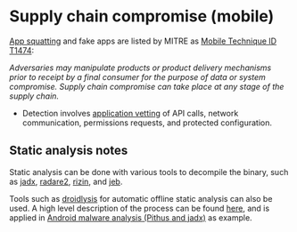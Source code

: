 # Supply chain compromise (mobile)

[App squatting](../mobile/squatting.md) and fake apps are listed by MITRE as [Mobile Technique ID T1474](https://attack.mitre.org/techniques/T1474/): 

_Adversaries may manipulate products or product delivery mechanisms prior to receipt by a final consumer for the purpose of data or system compromise. Supply chain compromise can take place at any stage of the supply chain._

* Detection involves [application vetting](https://attack.mitre.org/datasources/DS0041/) of API calls, network communication, permissions requests, and protected configuration.

## Static analysis notes

Static analysis can be done with various tools to decompile the binary, such as [jadx](https://testlab.tymyrddin.dev/docs/dfir/jadx), [radare2](https://testlab.tymyrddin.dev/docs/dis/r2), [rizin](https://testlab.tymyrddin.dev/docs/dis/rizin), and [jeb](https://testlab.tymyrddin.dev/docs/dis/jeb). 

Tools such as [droidlysis](https://testlab.tymyrddin.dev/docs/dfir/droidlysis) for automatic offline static analysis can also be used. A high level description of the process can be found [here](https://dfir.tymyrddin.dev/docs/notes/mobile-analysis), and is applied in [Android malware analysis (Pithus and jadx)](https://dfir.tymyrddin.dev/docs/thm/android.md) as example.